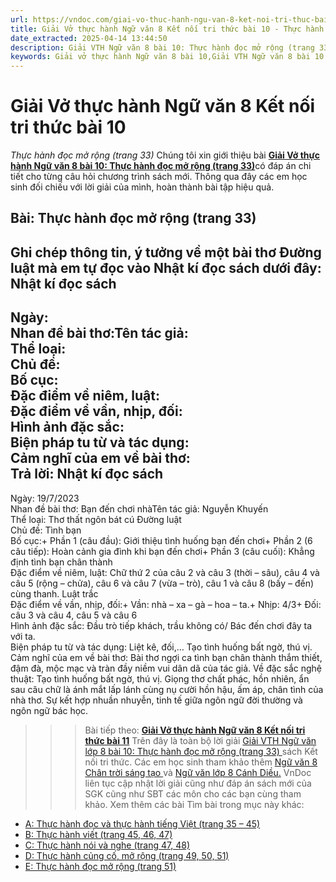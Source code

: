 ```yaml
---
url: https://vndoc.com/giai-vo-thuc-hanh-ngu-van-8-ket-noi-tri-thuc-bai-10-319843
title: Giải Vở thực hành Ngữ văn 8 Kết nối tri thức bài 10 - Thực hành đọc mở rộng (trang 33) - VnDoc.com
date_extracted: 2025-04-14 13:44:50
description: Giải VTH Ngữ văn 8 bài 10: Thực hành đọc mở rộng (trang 33) sách Kết nối tri thức có đáp án chi tiết cho các bạn cùng tham khảo.
keywords: Giải vở thực hành Ngữ văn 8 bài 10,Giải VTH Ngữ văn 8 bài 10 Kết nối tri thức,Giải vở thực hành Ngữ văn KNTT lớp 8,Ngữ văn lớp 8,Ngữ văn lớp 8 Kết nối tri thức,giải vở thực hành Ngữ văn lớp 8,bài Thực hành đọc mở rộng (trang 33)
---
```


# Giải Vở thực hành Ngữ văn 8 Kết nối tri thức bài 10
 _Thực hành đọc mở rộng \(trang 33\)_
Chúng tôi xin giới thiệu bài [**Giải Vở thực hành Ngữ văn 8 bài 10: Thực hành đọc mở rộng \(trang 33\)**](<https://vndoc.com/giai-vo-thuc-hanh-ngu-van-8-ket-noi-tri-thuc-bai-10-319843>)có đáp án chi tiết cho từng câu hỏi chương trình sách mới. Thông qua đây các em học sinh đối chiếu với lời giải của mình, hoàn thành bài tập hiệu quả.
## **Bài: Thực hành đọc mở rộng \(trang 33\)**
Ghi chép thông tin, ý tưởng về một bài thơ Đường luật mà em tự đọc vào Nhật kí đọc sách dưới đây:
**Nhật kí đọc sách**  
---  
Ngày:  
Nhan đề bài thơ:Tên tác giả:  
Thể loại:  
Chủ đề:  
Bố cục:  
Đặc điểm về niêm, luật:  
Đặc điểm về vần, nhịp, đối:  
Hình ảnh đặc sắc:  
Biện pháp tu từ và tác dụng:  
Cảm nghĩ của em về bài thơ:  
**Trả lời:**
**Nhật kí đọc sách**  
---  
Ngày: 19/7/2023  
Nhan đề bài thơ: Bạn đến chơi nhàTên tác giả: Nguyễn Khuyến  
Thể loại: Thơ thất ngôn bát cú Đường luật  
Chủ đề: Tình bạn  
Bố cục:\+ Phần 1 \(câu đầu\): Giới thiệu tình huống bạn đến chơi\+ Phần 2 \(6 câu tiếp\): Hoàn cảnh gia đình khi bạn đến chơi\+ Phần 3 \(câu cuối\): Khẳng định tình bạn chân thành  
Đặc điểm về niêm, luật: Chữ thứ 2 của câu 2 và câu 3 \(thời – sâu\), câu 4 và câu 5 \(rộng – chửa\), câu 6 và câu 7 \(vừa – trò\), câu 1 và câu 8 \(bấy – đến\) cùng thanh. Luật trắc  
Đặc điểm về vần, nhịp, đối:\+ Vần: nhà – xa – gà – hoa – ta.\+ Nhịp: 4/3\+ Đối: câu 3 và câu 4, câu 5 và câu 6  
Hình ảnh đặc sắc: Đầu trò tiếp khách, trầu không có/ Bác đến chơi đây ta với ta.  
Biện pháp tu từ và tác dụng: Liệt kê, đối,… Tạo tình huống bất ngờ, thú vị.  
Cảm nghĩ của em về bài thơ: Bài thơ ngợi ca tình bạn chân thành thắm thiết, đậm đà, mộc mạc và tràn đầy niềm vui dân dã của tác giả. Về đặc sắc nghệ thuật: Tạo tình huống bất ngờ, thú vị. Giọng thơ chất phác, hồn nhiên, ẩn sau câu chữ là ánh mắt lấp lánh cùng nụ cười hồn hậu, ấm áp, chân tình của nhà thơ. Sự kết hợp nhuần nhuyễn, tinh tế giữa ngôn ngữ đời thường và ngôn ngữ bác học.  
>>> Bài tiếp theo: [**Giải Vở thực hành Ngữ văn 8 Kết nối tri thức bài 11**](<https://vndoc.com/giai-vo-thuc-hanh-ngu-van-8-ket-noi-tri-thuc-bai-11-319851>)
Trên đây là toàn bộ lời giải [Giải VTH Ngữ văn lớp 8 bài 10: Thực hành đọc mở rộng \(trang 33\) ](<https://vndoc.com/giai-vo-thuc-hanh-ngu-van-8-ket-noi-tri-thuc-bai-10-319843>)sách Kết nối tri thức. Các em học sinh tham khảo thêm [Ngữ văn 8 Chân trời sáng tạo ](<https://vndoc.com/ngu-van-8-chan-troi-sang-tao>)và [Ngữ văn lớp 8 Cánh Diều.](<https://vndoc.com/ngu-van-8-canh-dieu>) VnDoc liên tục cập nhật lời giải cũng như đáp án sách mới của SGK cũng như SBT các môn cho các bạn cùng tham khảo.
Xem thêm các bài Tìm bài trong mục này khác:
  * [A: Thực hành đọc và thực hành tiếng Việt \(trang 35 – 45\)](</giai-vo-thuc-hanh-ngu-van-8-ket-noi-tri-thuc-bai-11-319851>)
  * [B: Thực hành viết \(trang 45, 46, 47\)](</giai-vo-thuc-hanh-ngu-van-8-ket-noi-tri-thuc-bai-12-319855>)
  * [C: Thực hành nói và nghe \(trang 47, 48\)](</giai-vo-thuc-hanh-ngu-van-8-ket-noi-tri-thuc-bai-13-319856>)
  * [D: Thực hành củng cố, mở rộng \(trang 49, 50, 51\)](</giai-vo-thuc-hanh-ngu-van-8-ket-noi-tri-thuc-bai-14-319860>)
  * [E: Thực hành đọc mở rộng \(trang 51\)](</giai-vo-thuc-hanh-ngu-van-8-ket-noi-tri-thuc-bai-15-319862>)

